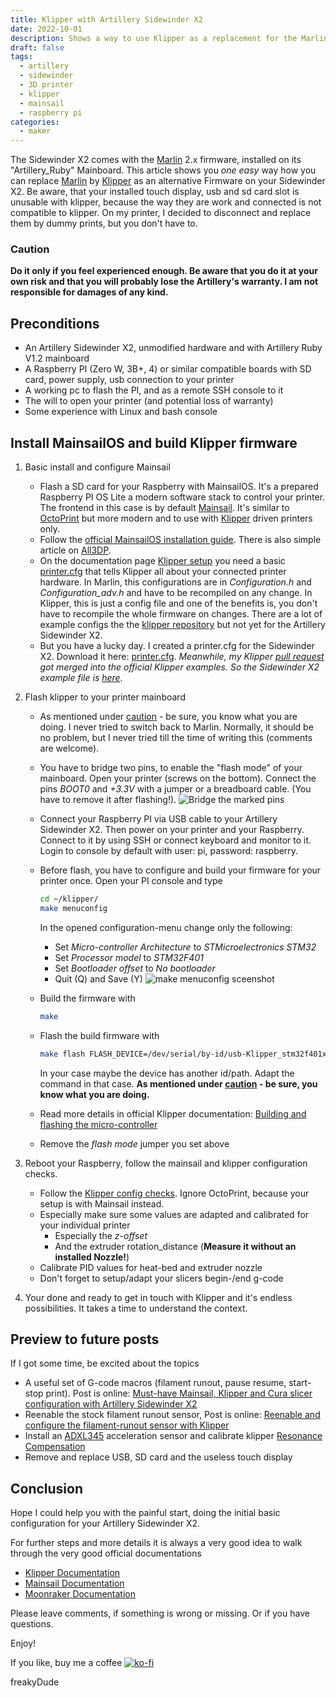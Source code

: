 ```yaml
---
title: Klipper with Artillery Sidewinder X2
date: 2022-10-01
description: Shows a way to use Klipper as a replacement for the Marlin firmware with your Sidewinder X2
draft: false
tags: 
  - artillery
  - sidewinder
  - 3D printer
  - klipper
  - mainsail
  - raspberry pi
categories:
  - maker
---
```


The Sidewinder X2 comes with the [Marlin](https://marlinfw.org/) 2.x firmware, installed on its "Artillery_Ruby" Mainboard. This article shows you *one easy* way how you can replace [Marlin](https://marlinfw.org/) by [Klipper](https://www.klipper3d.org/) as an alternative Firmware on your Sidewinder X2.
Be aware, that your installed touch display, usb and sd card slot is unusable with klipper, because the way they are work and connected is not compatible to klipper. On my printer, I decided to disconnect and replace them by dummy prints, but you don't have to.

### Caution

**Do it only if you feel experienced enough. Be aware that you do it at your own risk and that you will probably lose the Artillery's warranty. I am not responsible for damages of any kind.**

## Preconditions

- An Artillery Sidewinder X2, unmodified hardware and with Artillery Ruby V1.2 mainboard
- A Raspberry PI (Zero W, 3B+, 4) or similar compatible boards with SD card, power supply, usb connection to your printer
- A working pc to flash the PI, and as a remote SSH console to it
- The will to open your printer (and potential loss of warranty)
- Some experience with Linux and bash console

## Install MainsailOS and build Klipper firmware

1. Basic install and configure Mainsail

   - Flash a SD card for your Raspberry with MainsailOS. It's a prepared Raspberry PI OS Lite a modern software stack to control your printer. The frontend in this case is by default [Mainsail](https://docs.mainsail.xyz/). It's similar to [OctoPrint](https://octoprint.org/) but more modern and to use with [Klipper](https://www.klipper3d.org/) driven printers only.
   - Follow the [official MainsailOS installation guide](https://docs.mainsail.xyz/setup/mainsail-os). There is also simple article on [All3DP](https://all3dp.com/2/mainsailos-simply-explained/).
   - On the documentation page [Klipper setup](https://docs.mainsail.xyz/setup/mainsailos/klipper-setup) you need a basic [printer.cfg](https://github.com/Klipper3d/klipper/blob/master/config/printer-artillery-sidewinder-x2-2022.cfg) that tells Klipper all about your connected printer hardware. In Marlin, this configurations are in *Configuration.h* and *Configuration_adv.h* and have to be recompiled on any change. In Klipper, this is just a config file and one of the benefits is, you don't have to recompile the whole firmware on changes. There are a lot of example configs the the [klipper repository](https://github.com/Klipper3d/klipper/tree/master/config) but not yet for the Artillery Sidewinder X2.
   - But you have a lucky day. I created a printer.cfg for the Sidewinder X2. Download it here: [printer.cfg](https://github.com/Klipper3d/klipper/blob/master/config/printer-artillery-sidewinder-x2-2022.cfg).
   *Meanwhile, my Klipper [pull request](https://github.com/Klipper3d/klipper/pull/5810) got merged into the official Klipper examples. So the Sidewinder X2 example file is [here](https://github.com/Klipper3d/klipper/blob/master/config/printer-artillery-sidewinder-x2-2022.cfg).*

2. Flash klipper to your printer mainboard
   - As mentioned under [caution](#caution) - be sure, you know what you are doing. I never tried to switch back to Marlin. Normally, it should be no problem, but I never tried till the time of writing this (comments are welcome).
   - You have to bridge two pins, to enable the "flash mode" of your mainboard. Open your printer (screws on the bottom). Connect the pins *BOOT0* and *+3.3V* with a jumper or a breadboard cable. (You have to remove it after flashing!).
  ![Bridge the marked pins](images/artillery_ruby_flash_photo.jpg "Bridge the marked pins while flashing")
   - Connect your Raspberry PI via USB cable to your Artillery Sidewinder X2. Then power on your printer and your Raspberry. Connect to it by using SSH or connect keyboard and monitor to it. Login to console by default with user: pi, password: raspberry.
   - Before flash, you have to configure and build your firmware for your printer once. Open your PI console and type

     ```bash
     cd ~/klipper/
     make menuconfig
     ```

     In the opened configuration-menu change only the following:
     - Set *Micro-controller Architecture* to *STMicroelectronics STM32*
     - Set *Processor model* to *STM32F401*
     - Set *Bootloader offset* to *No bootloader*
     - Quit (Q) and Save (Y)
     ![make menuconfig sceenshot](images/make_menuconfig.png "make menuconfig sceenshot")
   - Build the firmware with

     ```bash
     make
     ```

   - Flash the build firmware with

     ```bash
     make flash FLASH_DEVICE=/dev/serial/by-id/usb-Klipper_stm32f401xc_4F006F000351383532393535-if00
     ```

     In your case maybe the device has another id/path. Adapt the command in that case. **As mentioned under [caution](#caution) - be sure, you know what you are doing.**
   - Read more details in official Klipper documentation: [Building and flashing the micro-controller](https://www.klipper3d.org/Installation.html#building-and-flashing-the-micro-controller)
   - Remove the *flash mode* jumper you set above

3. Reboot your Raspberry, follow the mainsail and klipper configuration checks.
   - Follow the [Klipper config checks](https://www.klipper3d.org/Config_checks.html). Ignore OctoPrint, because your setup is with Mainsail instead.
   - Especially make sure some values are adapted and calibrated for your individual printer
     - Especially the *z-offset*
     - And the extruder rotation_distance (**Measure it without an installed Nozzle!**)
   - Calibrate PID values for heat-bed and extruder nozzle
   - Don't forget to setup/adapt your slicers begin-/end g-code
4. Your done and ready to get in touch with Klipper and it's endless possibilities. It takes a time to understand the context.

## Preview to future posts

If I got some time, be excited about the topics

- A useful set of G-code macros (filament runout, pause resume, start-stop print). Post is online: [Must-have Mainsail, Klipper and Cura slicer configuration with Artillery Sidewinder X2](../2022-10-18-klipper_basic_macros_sidewinder_x2/)
- Reenable the stock filament runout sensor, Post is online: [Reenable and configure the filament-runout sensor with Klipper](../2022-12-23-reenable_sidewinder_x2_runout_sensor/)
- Install an [ADXL345](https://www.analog.com/en/products/adxl345.html#product-evaluationkit) acceleration sensor and calibrate klipper [Resonance Compensation](https://www.klipper3d.org/Resonance_Compensation.html)
- Remove and replace USB, SD card and the useless touch display

## Conclusion

Hope I could help you with the painful start, doing the initial basic configuration for your Artillery Sidewinder X2.

For further steps and more details it is always a very good idea to walk through the very good official documentations

- [Klipper Documentation](https://www.klipper3d.org/Overview.html)
- [Mainsail Documentation](https://docs.mainsail.xyz/)
- [Moonraker Documentation](https://moonraker.readthedocs.io/)

Please leave comments, if something is wrong or missing. Or if you have questions.

Enjoy!

If you like, buy me a coffee [![ko-fi](https://ko-fi.com/img/githubbutton_sm.svg)](https://ko-fi.com/F2F7GC8PC)

freakyDude
